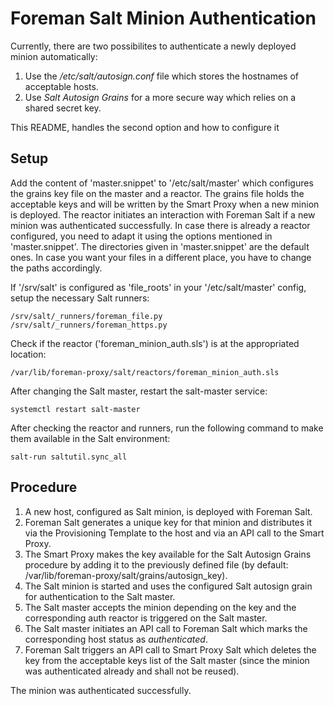 # Foreman Salt Minion Authentication

Currently, there are two possibilites to authenticate a newly deployed minion automatically:
1. Use the _/etc/salt/autosign.conf_ file which stores the hostnames of acceptable hosts.
2. Use _Salt Autosign Grains_ for a more secure way which relies on a shared secret key.

This README, handles the second option and how to configure it

## Setup
Add the content of 'master.snippet' to '/etc/salt/master' which configures the grains key file on the master and a reactor. The grains file holds the acceptable keys and will be written by the Smart Proxy when a new minion is deployed. The reactor initiates an interaction with Foreman Salt if a new minion was authenticated successfully.
In case there is already a reactor configured, you need to adapt it using the options mentioned in 'master.snippet'. The directories given in 'master.snippet' are the default ones. In case you want your files in a different place, you have to change the paths accordingly.

If '/srv/salt' is configured as 'file_roots' in your '/etc/salt/master' config, setup the necessary Salt runners:

```
/srv/salt/_runners/foreman_file.py
/srv/salt/_runners/foreman_https.py
```

Check if the reactor ('foreman_minion_auth.sls') is at the appropriated location:

```
/var/lib/foreman-proxy/salt/reactors/foreman_minion_auth.sls
```

After changing the Salt master, restart the salt-master service:

```
systemctl restart salt-master
```

After checking the reactor and runners, run the following command to make them available in the Salt environment:

```
salt-run saltutil.sync_all
```

## Procedure

1. A new host, configured as Salt minion, is deployed with Foreman Salt.
2. Foreman Salt generates a unique key for that minion and distributes it via the Provisioning Template to the host and via an API call to the Smart Proxy.
3. The Smart Proxy makes the key available for the Salt Autosign Grains procedure by adding it to the previously defined file (by default: /var/lib/foreman-proxy/salt/grains/autosign_key).
4. The Salt minion is started and uses the configured Salt autosign grain for authentication to the Salt master.
5. The Salt master accepts the minion depending on the key and the corresponding auth reactor is triggered on the Salt master.
6. The Salt master initiates an API call to Foreman Salt which marks the corresponding host status as	_authenticated_.
7. Foreman Salt triggers an API call to Smart Proxy Salt which deletes the key from the acceptable keys list of the Salt master (since the minion was authenticated already and shall not be reused).

The minion was authenticated successfully.
